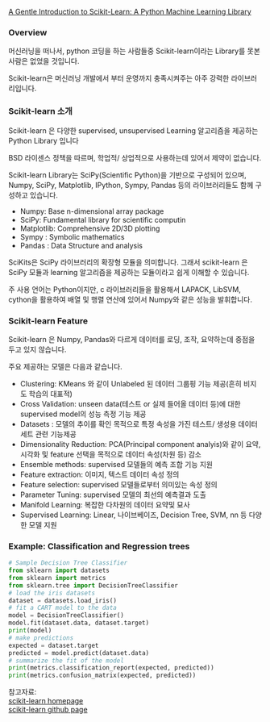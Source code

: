 [A Gentle Introduction to Scikit-Learn: A Python Machine Learning Library](https://machinelearningmastery.com/a-gentle-introduction-to-scikit-learn-a-python-machine-learning-library/)

### Overview

머신러닝을 떠나서, python 코딩을 하는 사람들중 Scikit-learn이라는 Library를 못본 사람은 없었을 것입니다.

Scikit-learn은 머신러닝 개발에서 부터 운영까지 충족시켜주는 아주 강력한 라이브러리입니다.


### Scikit-learn 소개

Scikit-learn 은 다양한 supervised, unsupervised Learning 알고리즘을 제공하는 Python Library 입니다

BSD 라이센스 정책을 따르며, 학업적/ 상업적으로 사용하는데 있어서 제약이 없습니다. 

Scikit-learn Library는 SciPy(Scientific Python)을 기반으로 구성되어 있으며, 
Numpy, SciPy, Matplotlib, IPython, Sympy, Pandas 등의 라이브러리들도 함께 구성하고 있습니다. 

- Numpy: Base n-dimensional array package
- SciPy: Fundamental library for scientific computin
- Matplotlib: Comprehensive 2D/3D plotting
- Sympy : Symbolic mathematics
- Pandas : Data Structure and analysis

SciKits은 SciPy 라이브러리의 확장형 모듈을 의미합니다. 
그래서 scikit-learn 은 SciPy 모듈과 learning 알고리즘을 제공하는 모듈이라고 쉽게 이해할 수 있습니다. 

주 사용 언어는 Python이지만, c 라이브러리들을 활용해서 LAPACK, LibSVM, cython을 활용하여 
배열 및 행렬 연산에 있어서 Numpy와 같은 성능을 발휘합니다. 


### Scikit-learn Feature

Scikit-learn 은 Numpy, Pandas와 다르게 데이터를 로딩, 조작, 요약하는데 중점을 두고 있지 않습니다. 

주요 제공하는 모델은 다음과 같습니다. 

- Clustering: KMeans 와 같이 Unlabeled 된 데이터 그룹핑 기능 제공(흔히 비지도 학습의 대표적)
- Cross Validation: unseen data(테스트 or 실제 들어올 데이터 등)에 대한 supervised model의 성능 측정 기능 제공
- Datasets : 모델의 추이를 확인 목적으로 특정 속성을 가진 테스트/ 생성용 데이터 세트 관련 기능제공
- Dimensionality Reduction: PCA(Principal component analyis)와 같이 요약, 시각화 및 feature 선택을 목적으로 데이터 속성(차원 등) 감소
- Ensemble methods: supervised 모델들의 예측 조합 기능 지원
- Feature extraction: 이미지, 텍스트 데이터 속성 정의
- Feature selection: supervised 모델들로부터 의미있는 속성 정의
- Parameter Tuning: supervised 모델의 최선의 예측결과 도출
- Manifold Learning: 복잡한 다차원의 데이터 요약및 묘사
- Supervised Learning: Linear, 나이브베이즈, Decision Tree, SVM, nn 등 다양한 모델 지원

### Example: Classification and Regression trees

```python
# Sample Decision Tree Classifier
from sklearn import datasets
from sklearn import metrics
from sklearn.tree import DecisionTreeClassifier
# load the iris datasets
dataset = datasets.load_iris()
# fit a CART model to the data
model = DecisionTreeClassifier()
model.fit(dataset.data, dataset.target)
print(model)
# make predictions
expected = dataset.target
predicted = model.predict(dataset.data)
# summarize the fit of the model
print(metrics.classification_report(expected, predicted))
print(metrics.confusion_matrix(expected, predicted))
```

참고자료: \
[scikit-learn homepage](https://scikit-learn.org/)\
[scikit-learn github page](https://github.com/scikit-learn)

